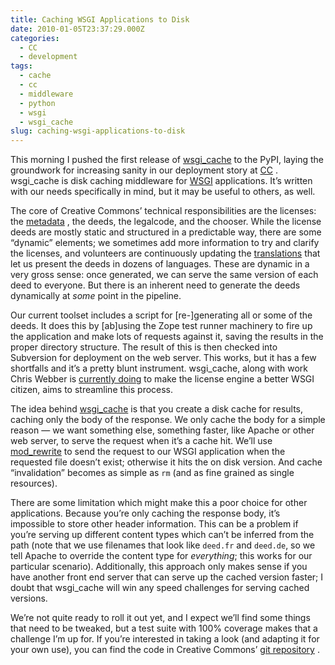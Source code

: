 ```yaml
---
title: Caching WSGI Applications to Disk
date: 2010-01-05T23:37:29.000Z
categories:
  - CC
  - development
tags:
  - cache
  - cc
  - middleware
  - python
  - wsgi
  - wsgi_cache
slug: caching-wsgi-applications-to-disk
---
```

This morning I pushed the first release of [wsgi_cache][1]  to the PyPI, laying the groundwork for increasing sanity in our deployment story at [CC][2] . wsgi_cache is disk caching middleware for [WSGI][3]  applications. It’s written with our needs specifically in mind, but it may be useful to others, as well.

The core of Creative Commons’ technical responsibilities are the licenses: the [metadata][4] , the deeds, the legalcode, and the chooser. While the license deeds are mostly static and structured in a predictable way, there are some “dynamic” elements; we sometimes add more information to try and clarify the licenses, and volunteers are continuously updating the [translations][5]  that let us present the deeds in dozens of languages. These are dynamic in a very gross sense: once generated, we can serve the same version of each deed to everyone. But there is an inherent need to generate the deeds dynamically at _some_ point in the pipeline.

Our current toolset includes a script for [re-]generating all or some of the deeds. It does this by [ab]using the Zope test runner machinery to fire up the application and make lots of requests against it, saving the results in the proper directory structure. The result of this is then checked into Subversion for deployment on the web server. This works, but it has a few shortfalls and it’s a pretty blunt instrument. wsgi_cache, along with work Chris Webber is [currently doing][6]  to make the license engine a better WSGI citizen, aims to streamline this process.

The idea behind [wsgi_cache][1]  is that you create a disk cache for results, caching only the body of the response. We only cache the body for a simple reason — we want something else, something faster, like Apache or other web server, to serve the request when it’s a cache hit. We’ll use [mod_rewrite][7]  to send the request to our WSGI application when the requested file doesn’t exist; otherwise it hits the on disk version. And cache “invalidation” becomes as simple as `rm` (and as fine grained as single resources).

There are some limitation which might make this a poor choice for other applications. Because you’re only caching the response body, it’s impossible to store other header information. This can be a problem if you’re serving up different content types which can’t be inferred from the path (note that we use filenames that look like `deed.fr` and `deed.de`, so we tell Apache to override the content type for _everything_; this works for our particular scenario). Additionally, this approach only makes sense if you have another front end server that can serve up the cached version faster; I doubt that wsgi_cache will win any speed challenges for serving cached versions.

We’re not quite ready to roll it out yet, and I expect we’ll find some things that need to be tweaked, but a test suite with 100% coverage makes that a challenge I’m up for. If you’re interested in taking a look (and adapting it for your own use), you can find the code in Creative Commons’ [git repository][8] .



 [1]: http://pypi.python.org/pypi/wsgi_cache
 [2]: http://creativecommons.org
 [3]: http://en.wikipedia.org/wiki/Web_Server_Gateway_Interface
 [4]: http://wiki.creativecommons.org/ccREL
 [5]: http://wiki.creativecommons.org/Translate
 [6]: http://labs.creativecommons.org/2009/12/18/understanding-the-state-of-sanity-via-whiteboards-and-ascii-art/
 [7]: http://httpd.apache.org/docs/2.2/mod/mod_rewrite.html
 [8]: http://code.creativecommons.org/viewgit/wsgi_cache.git
